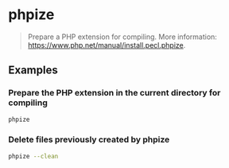 # phpize

> Prepare a PHP extension for compiling. More information: <https://www.php.net/manual/install.pecl.phpize>.

## Examples

### Prepare the PHP extension in the current directory for compiling

```bash
phpize
```

### Delete files previously created by phpize

```bash
phpize --clean
```
